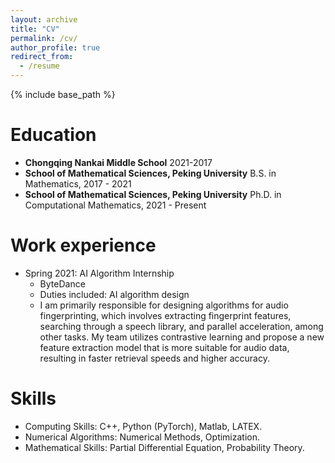 ```yaml
---
layout: archive
title: "CV"
permalink: /cv/
author_profile: true
redirect_from:
  - /resume
---
```


{% include base_path %}

Education
======
* **Chongqing Nankai Middle School**
  2021-2017
* **School of Mathematical Sciences, Peking University**
  B.S. in Mathematics, 2017 - 2021
* **School of Mathematical Sciences, Peking University**
  Ph.D. in Computational Mathematics, 2021 - Present

Work experience
======
* Spring 2021: AI Algorithm Internship
  * ByteDance
  * Duties included: AI algorithm design
  * I am primarily responsible for designing algorithms for audio fingerprinting, which involves extracting fingerprint features, searching through a speech library, and parallel acceleration, among other tasks. My team utilizes contrastive learning and propose a new feature extraction model that is more suitable for audio data, resulting in faster retrieval speeds and higher accuracy.
  
Skills
======
* Computing Skills: C++, Python (PyTorch), Matlab, LATEX.
* Numerical Algorithms: Numerical Methods, Optimization.
* Mathematical Skills: Partial Differential Equation, Probability Theory.

